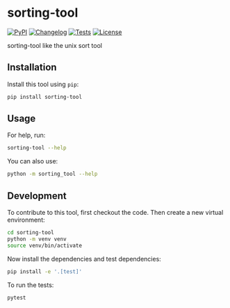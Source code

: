 # sorting-tool

[![PyPI](https://img.shields.io/pypi/v/sorting-tool.svg)](https://pypi.org/project/sorting-tool/)
[![Changelog](https://img.shields.io/github/v/release/Ismailtlem/sorting-tool?include_prereleases&label=changelog)](https://github.com/Ismailtlem/sorting-tool/releases)
[![Tests](https://github.com/Ismailtlem/sorting-tool/actions/workflows/test.yml/badge.svg)](https://github.com/Ismailtlem/sorting-tool/actions/workflows/test.yml)
[![License](https://img.shields.io/badge/license-Apache%202.0-blue.svg)](https://github.com/Ismailtlem/sorting-tool/blob/master/LICENSE)

sorting-tool like the unix sort tool

## Installation

Install this tool using `pip`:
```bash
pip install sorting-tool
```
## Usage

For help, run:
```bash
sorting-tool --help
```
You can also use:
```bash
python -m sorting_tool --help
```
## Development

To contribute to this tool, first checkout the code. Then create a new virtual environment:
```bash
cd sorting-tool
python -m venv venv
source venv/bin/activate
```
Now install the dependencies and test dependencies:
```bash
pip install -e '.[test]'
```
To run the tests:
```bash
pytest
```
